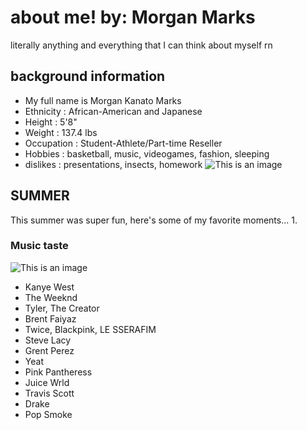# about me!                                                        by: Morgan Marks
literally anything and everything that I can think about myself rn
## **background information**
- My full name is Morgan Kanato Marks
- Ethnicity : African-American and Japanese
- Height : 5'8"
- Weight : 137.4 lbs
- Occupation : Student-Athlete/Part-time Reseller
- Hobbies : basketball, music, videogames, fashion, sleeping
- dislikes : presentations, insects, homework
![This is an image](https://cdn.discordapp.com/attachments/930620115886673990/1025231713946832907/F965EE62-9783-47B9-B063-1536ADDC6FDF.jpg)

## SUMMER
This summer was super fun, here's some of my favorite moments...
1.
### Music taste
![This is an image](https://cdn.discordapp.com/attachments/930620115886673990/1025236030661603338/unknown.png)
- Kanye West
- The Weeknd 
- Tyler, The Creator
- Brent Faiyaz
- Twice, Blackpink, LE SSERAFIM
- Steve Lacy
- Grent Perez
- Yeat
- Pink Pantheress
- Juice Wrld
- Travis Scott
- Drake
- Pop Smoke

###

